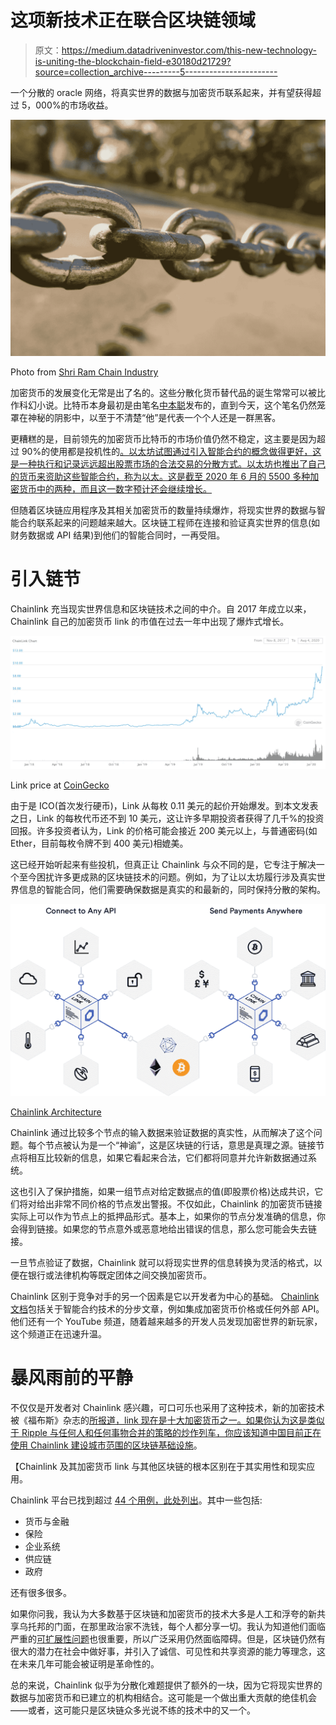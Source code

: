 # 这项新技术正在联合区块链领域

> 原文：<https://medium.datadriveninvestor.com/this-new-technology-is-uniting-the-blockchain-field-e30180d21729?source=collection_archive---------5----------------------->

一个分散的 oracle 网络，将真实世界的数据与加密货币联系起来，并有望获得超过 5，000%的市场收益。

![](img/531cb957b1369626fafdeaf1d2ee68e5.png)

Photo from [Shri Ram Chain Industry](https://shri-ram-chain-industry.ueniweb.com/)

加密货币的发展变化无常是出了名的。这些分散化货币替代品的诞生常常可以被比作科幻小说。比特币本身最初是由笔名[中本聪](https://en.wikipedia.org/wiki/Satoshi_Nakamoto#:~:text=Satoshi%20Nakamoto%20is%20the%20name,devised%20the%20first%20blockchain%20database.)发布的，直到今天，这个笔名仍然笼罩在神秘的阴影中，以至于不清楚“他”是代表一个个人还是一群黑客。

更糟糕的是，目前领先的加密货币比特币的市场价值仍然不稳定，这主要是因为超过 90%的使用都是投机性的[。以太坊试图通过引入智能合约的概念做得更好，这是一种执行和记录远远超出股票市场的合法交易的分散方式。以太坊也推出了自己的货币来资助这些智能合约，称为以太。这是截至 2020 年 6 月的 5500 多种加密货币中的两种，而且这一数字预计还会继续增长。](https://cointelegraph.com/news/90-of-bitcoin-usage-is-speculation-10-transactions-says-luno-ceo)

但随着区块链应用程序及其相关加密货币的数量持续爆炸，将现实世界的数据与智能合约联系起来的问题越来越大。区块链工程师在连接和验证真实世界的信息(如财务数据或 API 结果)到他们的智能合同时，一再受阻。

# **引入链节**

Chainlink 充当现实世界信息和区块链技术之间的中介。自 2017 年成立以来，Chainlink 自己的加密货币 link 的市值在过去一年中出现了爆炸式增长。

![](img/dcc40089bcbcf00f688ade55923c909d.png)

Link price at [CoinGecko](https://www.coingecko.com/en/coins/chainlink/usd#panel)

由于是 ICO(首次发行硬币)，Link 从每枚 0.11 美元的起价开始爆发。到本文发表之日，Link 的每枚代币还不到 10 美元，这让许多早期投资者获得了几千%的投资回报。许多投资者认为，Link 的价格可能会接近 200 美元以上，与普通密码(如 Ether，目前每枚令牌不到 400 美元)相媲美。

这已经开始听起来有些投机，但真正让 Chainlink 与众不同的是，它专注于解决一个至今困扰许多更成熟的区块链技术的问题。例如，为了让以太坊履行涉及真实世界信息的智能合同，他们需要确保数据是真实的和最新的，同时保持分散的架构。

![](img/005b49c49e154525a44e6ed8ff0b3a8a.png)

[Chainlink Architecture](https://chain.link/features/)

Chainlink 通过比较多个节点的输入数据来验证数据的真实性，从而解决了这个问题。每个节点被认为是一个“神谕”，这是区块链的行话，意思是真理之源。链接节点将相互比较新的信息，如果它看起来合法，它们都将同意并允许新数据通过系统。

这也引入了保护措施，如果一组节点对给定数据点的值(即股票价格)达成共识，它们将对给出非常不同价格的节点发出警报。不仅如此，Chainlink 的加密货币链接实际上可以作为节点上的抵押品形式。基本上，如果你的节点分发准确的信息，你会得到链接。如果您的节点意外或恶意地给出错误的信息，那么您可能会失去链接。

一旦节点验证了数据，Chainlink 就可以将现实世界的信息转换为灵活的格式，以便在银行或法律机构等既定团体之间交换加密货币。

Chainlink 区别于竞争对手的另一个因素是它以开发者为中心的基础。 [Chainlink 文档](https://docs.chain.link/docs)包括关于智能合约技术的分步文章，例如集成加密货币价格或任何外部 API。他们还有一个 YouTube 频道，随着越来越多的开发人员发现加密世界的新玩家，这个频道正在迅速升温。

# **暴风雨前的平静**

不仅仅是开发者对 Chainlink 感兴趣，可口可乐也采用了这种技术，新的加密技术被《福布斯》杂志的[所报道，link 现在是](https://www.forbes.com/sites/billybambrough/2020/07/12/as-bitcoin-struggles-this-minor-cryptocurrency-has-soared-1000-in-just-over-12-months/#73ca05cc7cf0)[十大加密货币之一。如果你认为这是类似于 Ripple 与任何人和任何事物合并的策略的炒作列车，你应该知道](https://finance.yahoo.com/cryptocurrencies)[中国目前正在使用 Chainlink 建设城市范围的区块链基础设施](https://cryptoslate.com/china-chainlink-adoptee-national-blockchain-project-goes-live-135-public-nodes-running/)。

【Chainlink 及其加密货币 link 与其他区块链的根本区别在于其实用性和现实应用。

Chainlink 平台已找到超过 [44 个用例，此处列出](https://blog.chain.link/44-ways-to-enhance-your-smart-contract-with-chainlink/)。其中一些包括:

*   货币与金融
*   保险
*   企业系统
*   供应链
*   政府

还有很多很多。

如果你问我，我认为大多数基于区块链和加密货币的技术大多是人工和浮夸的新共享乌托邦的门面，在那里政治家不洗钱，每个人都分享一切。我认为知道他们面临严重的[可扩展性问题](https://en.wikipedia.org/wiki/Bitcoin_scalability_problem)也很重要，所以广泛采用仍然面临障碍。但是，区块链仍然有很大的潜力在社会中做好事，并引入了诚信、可见性和共享资源的能力等理念，这在未来几年可能会被证明是革命性的。

总的来说，Chainlink 似乎为分散化难题提供了额外的一块，因为它将现实世界的数据与加密货币和已建立的机构相结合。这可能是一个做出重大贡献的绝佳机会——或者，这可能只是区块链众多光说不练的技术中的又一个。
